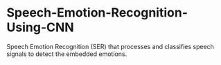 # Speech-Emotion-Recognition-Using-CNN

Speech Emotion Recognition (SER) that processes and classifies speech signals to detect the embedded emotions.
